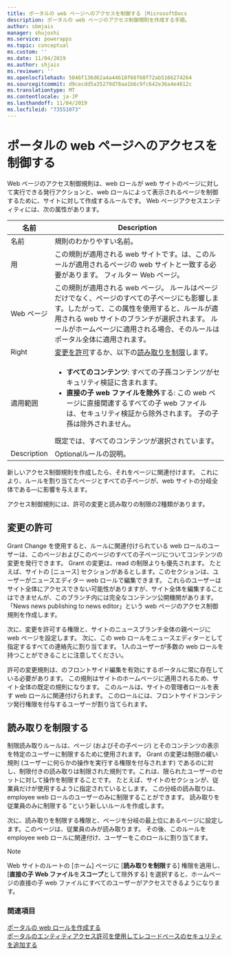 ```yaml
---
title: ポータルの web ページへのアクセスを制御する |MicrosoftDocs
description: ポータルの web ページのアクセス制御規則を作成する手順。
author: sbmjais
manager: shujoshi
ms.service: powerapps
ms.topic: conceptual
ms.custom: ''
ms.date: 11/04/2019
ms.author: shjais
ms.reviewer: ''
ms.openlocfilehash: 5046f136d62a4a44618f66f60f72ab5166274264
ms.sourcegitcommit: d9cecdd5a35279d78aa1b6c9fc642e36a4e4612c
ms.translationtype: MT
ms.contentlocale: ja-JP
ms.lasthandoff: 11/04/2019
ms.locfileid: "73551073"
---
```

# <a name="control-webpage-access-for-portals"></a>ポータルの web ページへのアクセスを制御する

Web ページのアクセス制御規則は、web ロールが web サイトのページに対して実行できる発行アクションと、web ロールによって表示されるページを制御するために、サイトに対して作成するルールです。 Web ページアクセスエンティティには、次の属性があります。


|    名前     |                                                                                                                                                                  Description                                                                                                                                                                   |
|-------------|------------------------------------------------------------------------------------------------------------------------------------------------------------------------------------------------------------------------------------------------------------------------------------------------------------------------------------------------|
|    名前     |                                                                                                                                                        規則のわかりやすい名前。                                                                                                                                                        |
|   用   |                                                                                                           この規則が適用される web サイトです。は、このルールが適用されるページの web サイトと一致する必要があります。 フィルター Web ページ。                                                                                                           |
|  Web ページ   |                            この規則が適用される web ページ。 ルールはページだけでなく、ページのすべての子ページにも影響します。したがって、この属性を使用すると、ルールが適用される web サイトのブランチが選択されます。 ルールがホームページに適用される場合、そのルールはポータル全体に適用されます。                            |
|    Right    |                                                                                                                                    [変更を許可](#grant-change)するか、以下の[読み取りを制限](#restrict-read)します。                                                                                                                                     |
|    適用範囲    | <ul><li><strong>すべてのコンテンツ</strong>: すべての子孫コンテンツがセキュリティ検証に含まれます。</li><li><strong>直接の子 web ファイルを除外</strong>する: この web ページに直接関連するすべての子 web ファイルは、セキュリティ検証から除外されます。 子の子孫は除外されません。</li></ul>既定では、すべてのコンテンツが選択されています。 |
| Description |                                                                                                                                                     Optionalルールの説明。                                                                                                                                                      |

新しいアクセス制御規則を作成したら、それをページに関連付けます。 これにより、ルールを割り当てたページとすべての子ページが、web サイトの分岐全体である&mdash;に影響を与えます。

アクセス制御規則には、許可の変更と読み取りの制限の2種類があります。

## <a name="grant-change"></a>変更の許可

Grant Change を使用すると、ルールに関連付けられている web ロールのユーザーは、このページおよびこのページのすべての子ページについてコンテンツの変更を発行できます。 Grant の変更は、read の制限よりも優先されます。 たとえば、サイトの [ニュース] セクションがあるとします。このセクションは、ユーザーがニュースエディター web ロールで編集できます。 これらのユーザーはサイト全体にアクセスできない可能性がありますが、サイト全体を編集することはできませんが、このブランチ内には完全なコンテンツ公開機関があります。 「News news publishing to news editor」という web ページのアクセス制御規則を作成します。

次に、変更を許可する権限と、サイトのニュースブランチ全体の親ページに web ページを設定します。 次に、この web ロールをニュースエディターとして指定するすべての連絡先に割り当てます。 1人のユーザーが多数の web ロールを持つことができることに注意してください。

許可の変更規則は、のフロントサイド編集を有効にするポータルに常に存在している必要があります。 この規則はサイトのホームページに適用されるため、サイト全体の既定の規則になります。 このルールは、サイトの管理者ロールを表す web ロールに関連付けられます。 このロールには、フロントサイドコンテンツ発行権限を付与するユーザーが割り当てられます。

## <a name="restrict-read"></a>読み取りを制限する
制限読み取りルールは、ページ (およびその子ページ) とそのコンテンツの表示を特定のユーザーに制限するために使用されます。 Grant の変更は制限の緩い規則 (ユーザーに何らかの操作を実行する権限を付与されます) であるのに対し、制限付きの読み取りは制限された規則です。これは、限られたユーザーのセットに対して操作を制限することです。 たとえば、サイトのセクションが、従業員だけが使用するように指定されているとします。 この分岐の読み取りは、employee web ロールのユーザーのみに制限することができます。 読み取りを従業員のみに制限する "という新しいルールを作成します。

次に、読み取りを制限する権限と、ページを分岐の最上位にあるページに設定します。このページは、従業員のみが読み取ります。 その後、このルールを employee web ロールに関連付け、ユーザーをこのロールに割り当てます。

> [!Note]
> Web サイトのルートの [ホーム] ページに [**読み取りを制限**する] 権限を適用し、[**直接の子 Web ファイル**を**スコープ**として除外する] を選択すると、ホームページの直接の子 web ファイルにすべてのユーザーがアクセスできるようになります。

### <a name="see-also"></a>関連項目

[ポータルの web ロールを作成する](create-web-roles.md)  
[ポータルのエンティティアクセス許可を使用してレコードベースのセキュリティを追加する](assign-entity-permissions.md)
